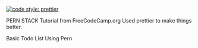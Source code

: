 [![code style: prettier](https://img.shields.io/badge/code_style-prettier-ff69b4.svg?style=flat-square)](https://github.com/prettier/prettier)

PERN STACK Tutorial from FreeCodeCamp.org
Used prettier to make things better.

Basic Todo List Using Pern